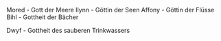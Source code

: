 Mored - Gott der Meere
Ilynn - Göttin der Seen
Affony - Göttin der Flüsse
Bihl - Gottheit der Bächer

Dwyf - Gottheit des sauberen Trinkwassers